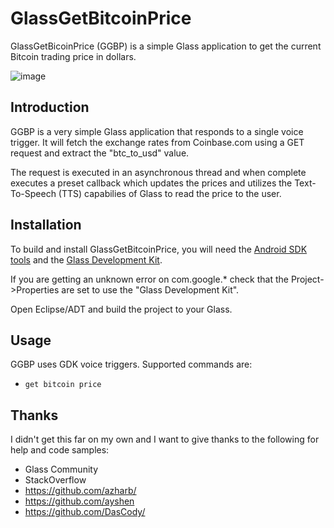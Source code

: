 GlassGetBitcoinPrice
====================

GlassGetBicoinPrice (GGBP) is a simple Glass application to get the current Bitcoin trading price in dollars. 

![image](https://www.glass-community.com/t5/image/serverpage/image-id/2561i3F098FC35FF82AB9/image-size/large?v=mpbl-1&px=-1)

Introduction
------------

GGBP is a very simple Glass application that responds to a single voice trigger. It will fetch the
exchange rates from Coinbase.com using a GET request and extract the "btc_to_usd" value. 

The request is executed in an asynchronous thread and when complete executes a preset callback
which updates the prices and utilizes the Text-To-Speech (TTS) capabilies of Glass to read
the price to the user. 

Installation
------------

To build and install GlassGetBitcoinPrice, you will need the [Android SDK
tools](http://developer.android.com/sdk/index.html) and the [Glass Development
Kit](http://developers.google.com/glass/develop/gdk/index).

If you are getting an unknown error on com.google.* check that the Project->Properties
are set to use the "Glass Development Kit".

Open Eclipse/ADT and build the project to your Glass. 

Usage
-----

GGBP uses GDK voice triggers. Supported commands are:

* `get bitcoin price`

Thanks
------

I didn't get this far on my own and I want to give thanks to the following for help and code samples:
* Glass Community
* StackOverflow
* https://github.com/azharb/
* https://github.com/ayshen
* https://github.com/DasCody/

